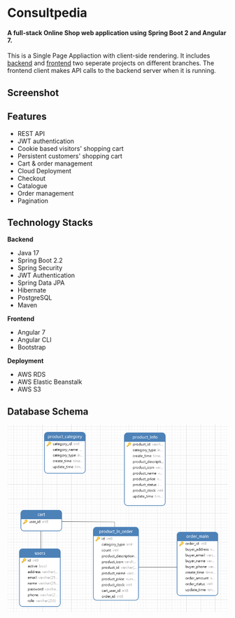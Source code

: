 # Consultpedia

#### A full-stack Online Shop web application using Spring Boot 2 and Angular 7. 
This is a Single Page Appliaction with client-side rendering. It includes [backend](https://github.com/Taran05/Consultpedia/tree/master/backend) and [frontend](https://github.com/Taran05/Consultpedia/tree/master/frontend) two seperate projects on different branches.
The frontend client makes API calls to the backend server when it is running.

## Screenshot




## Features
- REST API
- JWT authentication
- Cookie based visitors' shopping cart
- Persistent customers' shopping cart
- Cart & order management
- Cloud Deployment
- Checkout
- Catalogue
- Order management
- Pagination
## Technology Stacks
**Backend**
  - Java 17
  - Spring Boot 2.2
  - Spring Security
  - JWT Authentication
  - Spring Data JPA
  - Hibernate
  - PostgreSQL
  - Maven

**Frontend**
  - Angular 7
  - Angular CLI
  - Bootstrap

**Deployment**
  - AWS RDS
  - AWS Elastic Beanstalk
  - AWS S3

## Database Schema

![](https://raw.githubusercontent.com/zhulinn/blog/hexo/source/uploads/post_pics/spring-angular/db.png)


